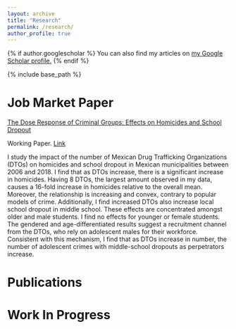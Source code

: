 ```yaml
---
layout: archive
title: "Research"
permalink: /research/
author_profile: true
---
```



{% if author.googlescholar %}
  You can also find my articles on <u><a href="{{author.googlescholar}}">my Google Scholar profile</a>.</u>
{% endif %}

{% include base_path %}

# Job Market Paper
[The Dose Response of Criminal Groups: Effects on Homicides and School Dropout](https://ignacio-rh.github.io/portfolio/2023-08-01-jmp)

Working Paper. [Link](https://ignacio-rh.github.io/files/ignacio_rodriguez_mexico_crime_jmp.pdf)

I study the impact of the number of Mexican Drug Trafficking Organizations (DTOs) on homicides and school dropout in Mexican municipalities between 2006 and 2018. I find that as DTOs increase, there is a significant increase in homicides. Having 8 DTOs, the largest amount observed in my data, causes a 16-fold increase in homicides relative to the overall mean. Moreover, the relationship is increasing and convex, contrary to popular models of crime. Additionally, I find increased DTOs also increase local school dropout in middle school. These effects are concentrated amongst older and male students. I find no effects for younger or female students. The gendered and age-differentiated results suggest a recruitment channel from the DTOs, who rely on adolescent males for their workforce. Consistent with this mechanism, I find that as DTOs increase in number, the number of adolescent crimes with middle-school dropouts as perpetrators increase.


<!-- 
{% for post in site.portfolio reversed %}
  {% include archive-published-paper.html %}
{% endfor %}
 -->

# Publications
<!-- 
{% for post in site.publications reversed %}
  {% include archive-published-paper.html %}
{% endfor %}
 -->

# Work In Progress
<!-- 
{% for post in site.workinprogress reversed %}
  {% include archive-published-paper.html %}
{% endfor %}
 -->

